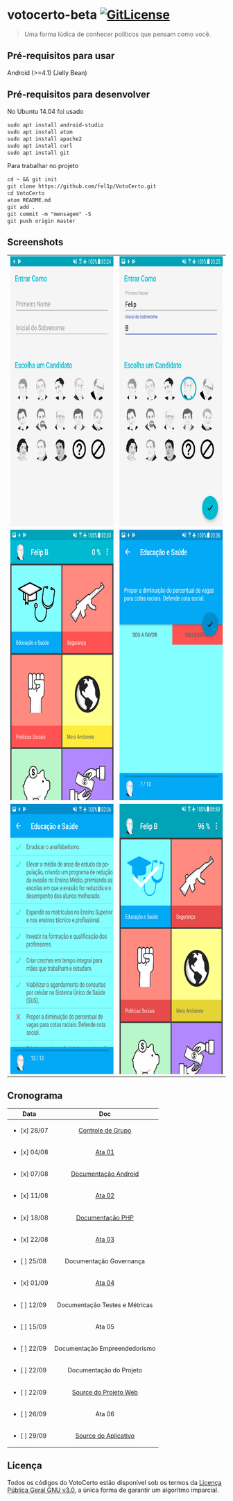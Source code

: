 # votocerto-beta [![GitLicense](https://gitlicense.com/badge/fel1p/VotoCerto)](https://gitlicense.com/license/fel1p/VotoCerto)
> Uma forma lúdica de conhecer políticos que pensam como você.

## Pré-requisitos para usar

Android (>=4.1) (Jelly Bean)

## Pré-requisitos para desenvolver

No Ubuntu 14.04 foi usado
```
sudo apt install android-studio
sudo apt install atom
sudo apt install apache2
sudo apt install curl
sudo apt install git
```
Para trabalhar no projeto
```
cd ~ && git init
git clone https://github.com/fel1p/VotoCerto.git
cd VotoCerto
atom README.md
git add .
git commit -m "mensagem" -S
git push origin master
```

## Screenshots
<table>
  <tr>
    <td align="left"><img src="/screenshots/Screenshot_1.png" width="350" height="622"/></td>
    <td align="right"><img src="/screenshots/Screenshot_2.png" width="350" height="622"/></td>
  </tr>
  <tr>
    <td align="left"><img src="/screenshots/Screenshot_3.png" width="350" height="622"/></td>
    <td align="right"><img src="/screenshots/Screenshot_4.png" width="350" height="622"/></td>
  </tr>
  <tr>
    <td align="left"><img src="/screenshots/Screenshot_5.png" width="350" height="622"/></td>
    <td align="right"><img src="/screenshots/Screenshot_6.png" width="350" height="622"/></td>
  </tr>
</table>

## Cronograma

| Data                        | Doc               |
|-----------------------------|:-----------------:|
| <ul><li>[x] 28/07</li></ul> | <a href="/docs/20180728-controle_de_grupo.pdf">Controle de Grupo</a> |
| <ul><li>[x] 04/08</li></ul> | <a href="/docs/20180804-ata1.pdf">Ata 01</a> |
| <ul><li>[x] 07/08</li></ul> | <a href="/docs/20180807-documentacao_app.pdf">Documentação Android</a> |
| <ul><li>[x] 11/08</li></ul> | <a href="/docs/20180811-ata2.pdf">Ata 02</a> |
| <ul><li>[x] 18/08</li></ul> | <a href="/docs/20180818-documentacao_web.pdf">Documentação PHP</a> |
| <ul><li>[x] 22/08</li></ul> | <a href="/docs/20180822-ata3.pdf">Ata 03</a> |
| <ul><li>[ ] 25/08</li></ul> | Documentação Governança |
| <ul><li>[x] 01/09</li></ul> | <a href="/docs/20180901-ata4.docx">Ata 04</a> |
| <ul><li>[ ] 12/09</li></ul> | Documentação Testes e Métricas |
| <ul><li>[ ] 15/09</li></ul> | Ata 05 |
| <ul><li>[ ] 22/09</li></ul> | Documentação Empreendedorismo |
| <ul><li>[ ] 22/09</li></ul> | Documentação do Projeto |
| <ul><li>[ ] 22/09</li></ul> | <a href="web">Source do Projeto Web</a> |
| <ul><li>[ ] 26/09</li></ul> | Ata 06 |
| <ul><li>[ ] 29/09</li></ul> | <a href="apk">Source do Aplicativo</a> |

## Licença

Todos os códigos do VotoCerto estão disponível sob os termos da <a href="LICENSE">Licença Pública Geral GNU v3.0</a>,
a única forma de garantir um algoritmo imparcial.
